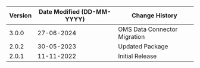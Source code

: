| **Version** | **Date Modified (DD-MM-YYYY)** | **Change History**                                                 |
|-------------|--------------------------------|--------------------------------------------------------------------|
| 3.0.0       | 27-06-2024                     | OMS Data Connector Migration                                       |
| 2.0.2       | 30-05-2023                     | Updated Package                                                    |
| 2.0.1       | 11-11-2022                     | Initial Release                                                    |